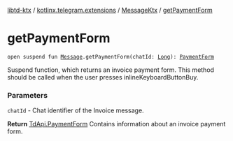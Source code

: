 [libtd-ktx](../../index.md) / [kotlinx.telegram.extensions](../index.md) / [MessageKtx](index.md) / [getPaymentForm](./get-payment-form.md)

# getPaymentForm

`open suspend fun `[`Message`](https://tdlibx.github.io/td/docs/org/drinkless/td/libcore/telegram/TdApi/Message.html)`.getPaymentForm(chatId: `[`Long`](https://kotlinlang.org/api/latest/jvm/stdlib/kotlin/-long/index.html)`): `[`PaymentForm`](https://tdlibx.github.io/td/docs/org/drinkless/td/libcore/telegram/TdApi/PaymentForm.html)

Suspend function, which returns an invoice payment form. This method should be called when the
user presses inlineKeyboardButtonBuy.

### Parameters

`chatId` - Chat identifier of the Invoice message.

**Return**
[TdApi.PaymentForm](https://tdlibx.github.io/td/docs/org/drinkless/td/libcore/telegram/TdApi/PaymentForm.html) Contains information about an invoice payment form.

